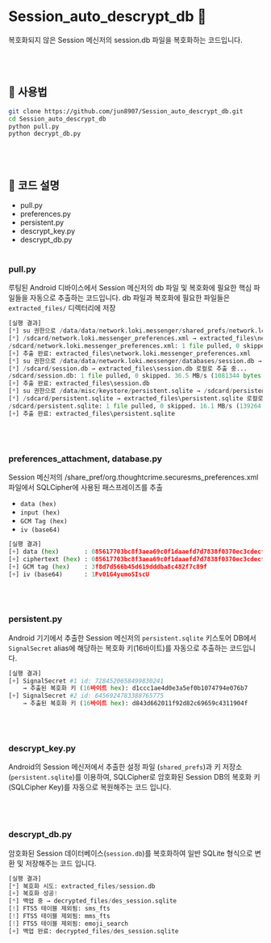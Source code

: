 # Session_auto_descrypt_db 🔐

복호화되지 않은 Session 메신저의 session.db 파일을 복호화하는 코드입니다.

<br><br>

## 🧪 사용법

```bash
git clone https://github.com/jun8907/Session_auto_descrypt_db.git
cd Session_auto_descrypt_db
python pull.py
python decrypt_db.py
```

<br><br>

## 🔧 코드 설명

- pull.py
- preferences.py
- persistent.py
- descrypt_key.py
- descrypt_db.py
<br><br>
### pull.py

루팅된 Android 디바이스에서 Session 메신저의 db 파일 및 복호화에 필요한 핵심 파일들을 자동으로 추출하는 코드입니다.
db 파일과 복호화에 필요한 파일들은 `extracted_files/` 디렉터리에 저장

```python
[실행 결과]
[*] su 권한으로 /data/data/network.loki.messenger/shared_prefs/network.loki.messenger_preferences.xml → /sdcard/network.loki.messenger_preferences.xml  복사 중...
[*] /sdcard/network.loki.messenger_preferences.xml → extracted_files\network.loki.messenger_preferences.xml 로컬로 추출 중...
/sdcard/network.loki.messenger_preferences.xml: 1 file pulled, 0 skipped. 0.5 MB/s (2344 bytes in 0.004s)
[+] 추출 완료: extracted_files\network.loki.messenger_preferences.xml
[*] su 권한으로 /data/data/network.loki.messenger/databases/session.db → /sdcard/session.db 복사 중...
[*] /sdcard/session.db → extracted_files\session.db 로컬로 추출 중...
/sdcard/session.db: 1 file pulled, 0 skipped. 36.5 MB/s (1081344 bytes in 0.028s)
[+] 추출 완료: extracted_files\session.db
[*] su 권한으로 /data/misc/keystore/persistent.sqlite → /sdcard/persistent.sqlite 복사 중...
[*] /sdcard/persistent.sqlite → extracted_files\persistent.sqlite 로컬로 추출 중...
/sdcard/persistent.sqlite: 1 file pulled, 0 skipped. 16.1 MB/s (139264 bytes in 0.008s)
[+] 추출 완료: extracted_files\persistent.sqlite
```
<br><br>
### preferences_attachment, database.py

Session 메신저의 /share_pref/org.thoughtcrime.securesms_preferences.xml 파일에서 SQLCipher에 사용된 패스프레이즈를 추출
- `data (hex)`
- `input (hex)`
- `GCM Tag (hex)`
- `iv (base64)`

```python
[실행 결과]
[+] data (hex)       : 085617703bc8f3aea69c0f1daaefd7d7838f0370ec3cdecf00ac04e44b270e8e3f8d7d566b45d619dddba8c482f7c89f
[+] ciphertext (hex) : 085617703bc8f3aea69c0f1daaefd7d7838f0370ec3cdecf00ac04e44b270e8e
[+] GCM tag (hex)    : 3f8d7d566b45d619dddba8c482f7c89f
[+] iv (base64)      : 1Fv01G4yumoSIscU
```
<br><br>
### persistent.py

Android 기기에서 추출한 Session 메신저의 `persistent.sqlite` 키스토어 DB에서 `SignalSecret` alias에 해당하는 복호화 키(16바이트)를 자동으로 추출하는 코드입니다.

```python
[실행 결과]
[+] SignalSecret #1 id: 7284520658499830241
    → 추출된 복호화 키 (16바이트 hex): d1ccc1ae4d0e3a5ef0b1074794e076b7
[+] SignalSecret #2 id: 6456924783388765775
    → 추출된 복호화 키 (16바이트 hex): d843d662011f92d82c69659c4311904f
```
<br><br>
### descrypt_key.py

Android의 Session 메신저에서 추출한 설정 파일 (`shared_prefs`)과 키 저장소(`persistent.sqlite`)를 이용하여, SQLCipher로 암호화된 Session DB의 복호화 키(SQLCipher Key)를 자동으로 복원해주는 코드 입니다.
<br><br>
<br><br>
### descrypt_db.py

암호화된 Session 데이터베이스(`session.db`)를 복호화하여 일반 SQLite 형식으로 변환 및 저장해주는 코드 입니다.

```python
[실행 결과]
[*] 복호화 시도: extracted_files/session.db
[+] 복호화 성공!
[*] 백업 중 → decrypted_files/des_session.sqlite
[!] FTS5 테이블 제외됨: sms_fts
[!] FTS5 테이블 제외됨: mms_fts
[!] FTS5 테이블 제외됨: emoji_search
[+] 백업 완료: decrypted_files/des_session.sqlite
```
